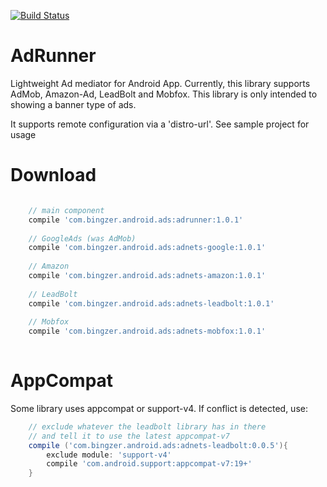 [![Build Status](https://travis-ci.org/bingzer/AdRunner.svg?branch=master)](https://travis-ci.org/bingzer/AdRunner)

AdRunner
========

Lightweight Ad mediator for Android App. Currently, this library supports AdMob, Amazon-Ad, LeadBolt and Mobfox. This library is only intended to showing a banner type of ads.

It supports remote configuration via a 'distro-url'. See sample project for usage

Download
========
```gradle

    // main component
    compile 'com.bingzer.android.ads:adrunner:1.0.1'
    
    // GoogleAds (was AdMob)
    compile 'com.bingzer.android.ads:adnets-google:1.0.1'
    
    // Amazon
    compile 'com.bingzer.android.ads:adnets-amazon:1.0.1'
    
    // LeadBolt
    compile 'com.bingzer.android.ads:adnets-leadbolt:1.0.1'
    
    // Mobfox
    compile 'com.bingzer.android.ads:adnets-mobfox:1.0.1'
    
```

AppCompat
=========
Some library uses appcompat or support-v4. If conflict is detected, use:
```gradle
    // exclude whatever the leadbolt library has in there
    // and tell it to use the latest appcompat-v7
    compile ('com.bingzer.android.ads:adnets-leadbolt:0.0.5'){
        exclude module: 'support-v4'
        compile 'com.android.support:appcompat-v7:19+'
    }
```

